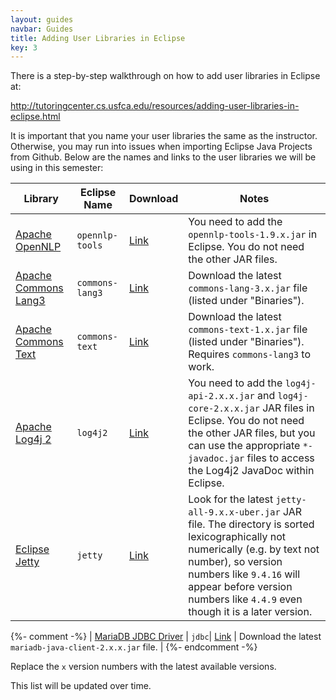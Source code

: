 ```yaml
---
layout: guides
navbar: Guides
title: Adding User Libraries in Eclipse
key: 3
---
```


There is a step-by-step walkthrough on how to add user libraries in Eclipse at:

<http://tutoringcenter.cs.usfca.edu/resources/adding-user-libraries-in-eclipse.html>

It is important that you name your user libraries the same as the instructor. Otherwise, you may run into issues when importing Eclipse Java Projects from Github. Below are the names and links to the user libraries we will be using in this semester:

| Library | Eclipse Name | Download | Notes |
|---------|--------------|----------|-------|
| [Apache OpenNLP](http://opennlp.apache.org/) | `opennlp-tools` | [Link](http://opennlp.apache.org/download.html) | You need to add the `opennlp-tools-1.9.x.jar` in Eclipse. You do not need the other JAR files. |
| [Apache Commons Lang3](http://commons.apache.org/proper/commons-lang/) | `commons-lang3` | [Link](http://commons.apache.org/proper/commons-lang/download_lang.cgi) | Download the latest `commons-lang-3.x.jar` file (listed under "Binaries"). |
| [Apache Commons Text](http://commons.apache.org/proper/commons-text/) | `commons-text` | [Link](http://commons.apache.org/proper/commons-text/download_text.cgi) | Download the latest `commons-text-1.x.jar` file (listed under "Binaries"). Requires `commons-lang3` to work. |
| [Apache Log4j 2](https://logging.apache.org/log4j/2.x/) | `log4j2` | [Link](https://logging.apache.org/log4j/2.x/download.html) | You need to add the `log4j-api-2.x.x.jar` and `log4j-core-2.x.x.jar` JAR files in Eclipse. You do not need the other JAR files, but you can use the appropriate `*-javadoc.jar` files to access the Log4j2 JavaDoc within Eclipse. |
| [Eclipse Jetty](https://www.eclipse.org/jetty/) | `jetty` | [Link](https://repo1.maven.org/maven2/org/eclipse/jetty/aggregate/jetty-all/) | Look for the latest `jetty-all-9.x.x-uber.jar` JAR file. The directory is sorted lexicographically not numerically (e.g. by text not number), so version numbers like `9.4.16` will appear before version numbers like `4.4.9` even though it is a later version. |
{%- comment -%}
| [MariaDB JDBC Driver](https://downloads.mariadb.org/connector-java/) | `jdbc`| [Link](https://downloads.mariadb.org/connector-java/) | Download the latest `mariadb-java-client-2.x.x.jar` file. |
{%- endcomment -%}

Replace the `x` version numbers with the latest available versions.

This list will be updated over time.
